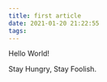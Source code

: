 ```yaml
---
title: first article
date: 2021-01-20 21:22:55
tags:
---
```


Hello World!

Stay Hungry, Stay Foolish.